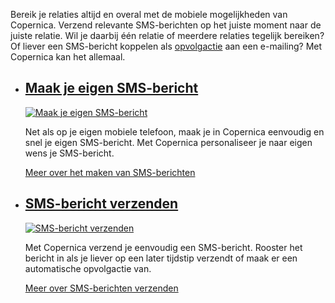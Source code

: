 Bereik je relaties altijd en overal met de mobiele mogelijkheden van
Copernica. Verzend relevante SMS-berichten op het juiste moment naar de
juiste relatie. Wil je daarbij één relatie of meerdere relaties tegelijk
bereiken? Of liever een SMS-bericht koppelen als
[opvolgactie](./automate-your-campaigns.md "Automatiseer je campagnes")
aan een e-mailing? Met Copernica kan het allemaal.

-   [Maak je eigen SMS-bericht](./create-your-text-message.md "Maak je eigen SMS-bericht")
    ------------------------------------------------------------------------------------------------------------------------------

    [![Maak je eigen
    SMS-bericht](../images/nl-mobile-01-thumb.png)](./create-your-text-message.md "Maak je eigen SMS-bericht")

    Net als op je eigen mobiele telefoon, maak je in Copernica eenvoudig
    en snel je eigen SMS-bericht. Met Copernica personaliseer je naar
    eigen wens je SMS-bericht.

    [Meer over het maken van
    SMS-berichten](./create-your-text-message.md "Maak je eigen SMS-bericht")

-   [SMS-bericht verzenden](./sending-your-text-message.md "SMS-bericht verzenden")
    ------------------------------------------------------------------------------------------------------------------

    [![SMS-bericht
    verzenden](../images/nl-mobile-02-thumb.png)](./sending-your-text-message.md "SMS-bericht verzenden")

    Met Copernica verzend je eenvoudig een SMS-bericht. Rooster het
    bericht in als je liever op een later tijdstip verzendt of maak er
    een automatische opvolgactie van.

    [Meer over SMS-berichten
    verzenden](./sending-your-text-message.md "SMS-bericht verzenden")


